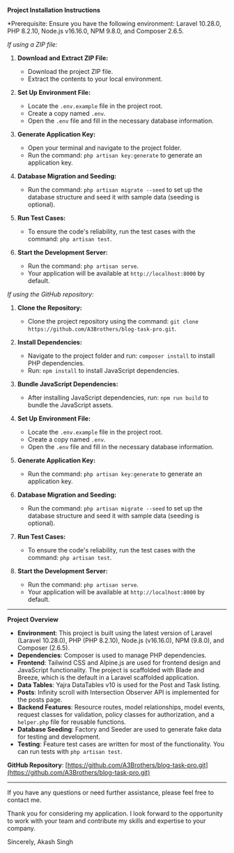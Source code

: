 **Project Installation Instructions**

*Prerequisite: Ensure you have the following environment: Laravel 10.28.0, PHP 8.2.10, Node.js v16.16.0, NPM 9.8.0, and Composer 2.6.5.

*If using a ZIP file:*

1. **Download and Extract ZIP File:**
   - Download the project ZIP file.
   - Extract the contents to your local environment.

2. **Set Up Environment File:**
   - Locate the `.env.example` file in the project root.
   - Create a copy named `.env`.
   - Open the `.env` file and fill in the necessary database information.

3. **Generate Application Key:**
   - Open your terminal and navigate to the project folder.
   - Run the command: `php artisan key:generate` to generate an application key.

4. **Database Migration and Seeding:**
   - Run the command: `php artisan migrate --seed` to set up the database structure and seed it with sample data (seeding is optional).

5. **Run Test Cases:**
   - To ensure the code's reliability, run the test cases with the command: `php artisan test`.

6. **Start the Development Server:**
   - Run the command: `php artisan serve`.
   - Your application will be available at `http://localhost:8000` by default.

*If using the GitHub repository:*

1. **Clone the Repository:**
   - Clone the project repository using the command: `git clone https://github.com/A3Brothers/blog-task-pro.git`.

2. **Install Dependencies:**
   - Navigate to the project folder and run: `composer install` to install PHP dependencies.
   - Run: `npm install` to install JavaScript dependencies.

3. **Bundle JavaScript Dependencies:**
   - After installing JavaScript dependencies, run: `npm run build` to bundle the JavaScript assets.

4. **Set Up Environment File:**
   - Locate the `.env.example` file in the project root.
   - Create a copy named `.env`.
   - Open the `.env` file and fill in the necessary database information.

5. **Generate Application Key:**
   - Run the command: `php artisan key:generate` to generate an application key.

6. **Database Migration and Seeding:**
   - Run the command: `php artisan migrate --seed` to set up the database structure and seed it with sample data (seeding is optional).

7. **Run Test Cases:**
   - To ensure the code's reliability, run the test cases with the command: `php artisan test`.

8. **Start the Development Server:**
   - Run the command: `php artisan serve`.
   - Your application will be available at `http://localhost:8000` by default.

---

**Project Overview**

- **Environment**: This project is built using the latest version of Laravel (Laravel 10.28.0), PHP (PHP 8.2.10), Node.js (v16.16.0), NPM (9.8.0), and Composer (2.6.5).
- **Dependencies**: Composer is used to manage PHP dependencies.
- **Frontend**: Tailwind CSS and Alpine.js are used for frontend design and JavaScript functionality. The project is scaffolded with Blade and Breeze, which is the default in a Laravel scaffolded application.
- **Data Tables**: Yajra DataTables v10 is used for the Post and Task listing.
- **Posts**: Infinity scroll with Intersection Observer API is implemented for the posts page.
- **Backend Features**: Resource routes, model relationships, model events, request classes for validation, policy classes for authorization, and a `helper.php` file for reusable functions.
- **Database Seeding**: Factory and Seeder are used to generate fake data for testing and development.
- **Testing**: Feature test cases are written for most of the functionality. You can run tests with `php artisan test`.

**GitHub Repository**: [https://github.com/A3Brothers/blog-task-pro.git](https://github.com/A3Brothers/blog-task-pro.git)

---

If you have any questions or need further assistance, please feel free to contact me.

Thank you for considering my application. I look forward to the opportunity to work with your team and contribute my skills and expertise to your company.

Sincerely,
Akash Singh
